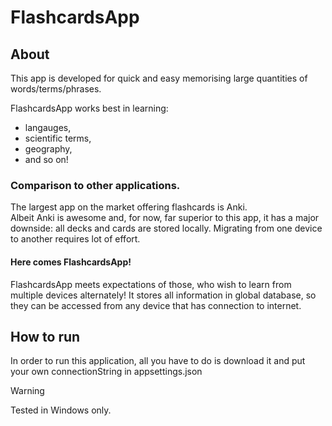 FlashcardsApp
====================

About
---------------------

This app is developed for quick and easy memorising large quantities of words/terms/phrases.

FlashcardsApp works best in learning:
- langauges,
- scientific terms,
- geography,
- and so on!

### Comparison to other applications.

The largest app on the market offering flashcards is Anki. \
Albeit Anki is awesome and, for now, far superior to this app, 
it has a major downside: all decks and cards are stored locally. Migrating from one device to another requires lot of effort.
#### Here comes FlashcardsApp!
FlashcardsApp meets expectations of those, who wish to learn from multiple devices alternately!
It stores all information in global database, so they can be accessed from any device that has connection to internet.

How to run
---------------------

In order to run this application, all you have to do is download it and put your own connectionString in appsettings.json

> [!WARNING]
> Tested in Windows only.